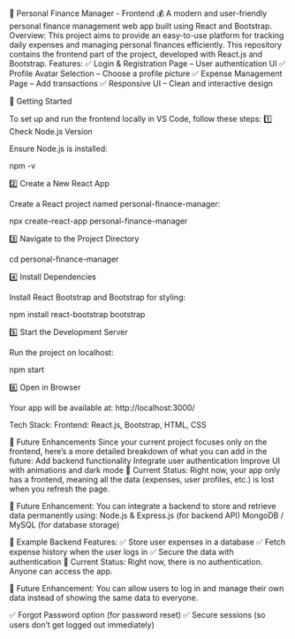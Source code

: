 🏦 Personal Finance Manager - Frontend 💰
A modern and user-friendly personal finance management web app built using React and Bootstrap.
 Overview:
This project aims to provide an easy-to-use platform for tracking daily expenses and managing personal finances efficiently. This repository contains the frontend part of the project, developed with React.js and Bootstrap.
Features:
✅ Login & Registration Page – User authentication UI
✅ Profile Avatar Selection – Choose a profile picture
✅ Expense Management Page – Add transactions
✅ Responsive UI – Clean and interactive design

🚀 Getting Started

To set up and run the frontend locally in VS Code, follow these steps:
1️⃣ Check Node.js Version

Ensure Node.js is installed:

npm -v

2️⃣ Create a New React App

Create a React project named personal-finance-manager:

npx create-react-app personal-finance-manager

3️⃣ Navigate to the Project Directory

cd personal-finance-manager

4️⃣ Install Dependencies

Install React Bootstrap and Bootstrap for styling:

npm install react-bootstrap bootstrap

5️⃣ Start the Development Server

Run the project on localhost:

npm start

6️⃣ Open in Browser

Your app will be available at:
http://localhost:3000/


Tech Stack: Frontend: React.js, Bootstrap, HTML, CSS

🎯 Future Enhancements
Since your current project focuses only on the frontend, here’s a more detailed breakdown of what you can add in the future:
 Add backend functionality
Integrate user authentication
Improve UI with animations and dark mode
🔹 Current Status: Right now, your app only has a frontend, meaning all the data (expenses, user profiles, etc.) is lost when you refresh the page.

🔹 Future Enhancement: You can integrate a backend to store and retrieve data permanently using:
 Node.js & Express.js (for backend API)
MongoDB / MySQL (for database storage)

 🔹 Example Backend Features:
✅ Store user expenses in a database
✅ Fetch expense history when the user logs in
✅ Secure the data with authentication
🔹 Current Status: Right now, there is no authentication. Anyone can access the app.

🔹 Future Enhancement: You can allow users to log in and manage their own data instead of showing the same data to everyone.

✅ Forgot Password option (for password reset)
✅ Secure sessions (so users don’t get logged out immediately)
